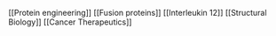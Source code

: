[[Protein engineering]]
[[Fusion proteins]]
[[Interleukin 12]]
[[Structural Biology]]
[[Cancer Therapeutics]]
